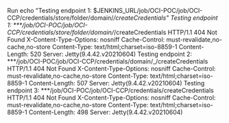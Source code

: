 Run echo "Testing endpoint 1: $JENKINS_URL/job/OCI-POC/job/OCI-CCP/credentials/store/folder/domain/_/createCredentials"
Testing endpoint 1: ***/job/OCI-POC/job/OCI-CCP/credentials/store/folder/domain/_/createCredentials
HTTP/1.1 404 Not Found
X-Content-Type-Options: nosniff
Cache-Control: must-revalidate,no-cache,no-store
Content-Type: text/html;charset=iso-8859-1
Content-Length: 520
Server: Jetty(9.4.42.v20210604)
Testing endpoint 2: ***/job/OCI-POC/job/OCI-CCP/credentials/domain/_/createCredentials
HTTP/1.1 404 Not Found
X-Content-Type-Options: nosniff
Cache-Control: must-revalidate,no-cache,no-store
Content-Type: text/html;charset=iso-8859-1
Content-Length: 507
Server: Jetty(9.4.42.v20210604)
Testing endpoint 3: ***/job/OCI-POC/job/OCI-CCP/credentials/createCredentials
HTTP/1.1 404 Not Found
X-Content-Type-Options: nosniff
Cache-Control: must-revalidate,no-cache,no-store
Content-Type: text/html;charset=iso-8859-1
Content-Length: 498
Server: Jetty(9.4.42.v20210604)
